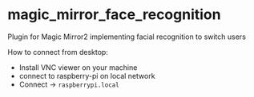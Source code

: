 # magic_mirror_face_recognition
Plugin for Magic Mirror2 implementing facial recognition to switch users

How to connect from desktop:

* Install VNC viewer on your machine 
* connect to raspberry-pi on local network 
* Connect -> ```raspberrypi.local```
